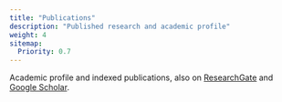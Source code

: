 ```yaml
---
title: "Publications"
description: "Published research and academic profile"
weight: 4
sitemap:
  Priority: 0.7
---
```


Academic profile and indexed publications, also on
[ResearchGate](https://www.researchgate.net/profile/Ed_Duarte) and [Google
Scholar](https://scholar.google.pt/citations?user=51ffGMMAAAAJ).
